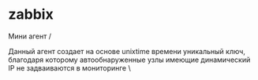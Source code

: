# zabbix
Мини агент /

Данный агент создает на основе unixtime времени уникальный ключ, благодаря которому автообнаруженные узлы имеющие динамический IP не задваиваются в мониторинге \
